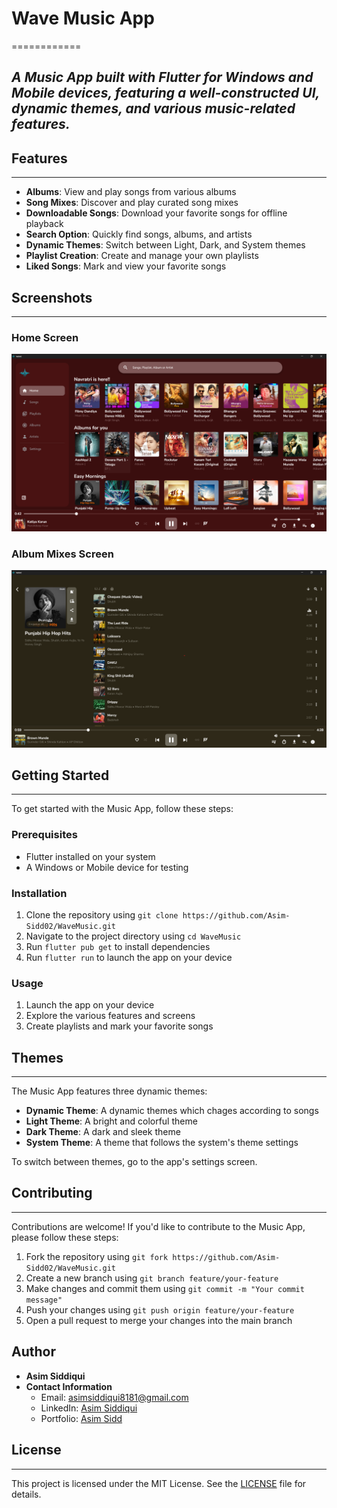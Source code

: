 # Wave Music App
============

## _A Music App built with Flutter for Windows and Mobile devices, featuring a well-constructed UI, dynamic themes, and various music-related features._

## Features
------------

* **Albums**: View and play songs from various albums
* **Song Mixes**: Discover and play curated song mixes
* **Downloadable Songs**: Download your favorite songs for offline playback
* **Search Option**: Quickly find songs, albums, and artists
* **Dynamic Themes**: Switch between Light, Dark, and System themes
* **Playlist Creation**: Create and manage your own playlists
* **Liked Songs**: Mark and view your favorite songs

## Screenshots
-------------

### Home Screen
![Home Screen](ss/home.png)

### Album Mixes Screen
![Album Mixes Screen](ss/album.png)


## Getting Started
-------------------

To get started with the Music App, follow these steps:

### Prerequisites

* Flutter installed on your system
* A Windows or Mobile device for testing

### Installation

1. Clone the repository using `git clone https://github.com/Asim-Sidd02/WaveMusic.git`
2. Navigate to the project directory using `cd WaveMusic`
3. Run `flutter pub get` to install dependencies
4. Run `flutter run` to launch the app on your device

### Usage

1. Launch the app on your device
2. Explore the various features and screens
3. Create playlists and mark your favorite songs

## Themes
---------

The Music App features three dynamic themes:

* **Dynamic Theme**: A dynamic themes which chages according to songs
* **Light Theme**: A bright and colorful theme
* **Dark Theme**: A dark and sleek theme
* **System Theme**: A theme that follows the system's theme settings

To switch between themes, go to the app's settings screen.

## Contributing
--------------

Contributions are welcome! If you'd like to contribute to the Music App, please follow these steps:

1. Fork the repository using `git fork https://github.com/Asim-Sidd02/WaveMusic.git`
2. Create a new branch using `git branch feature/your-feature`
3. Make changes and commit them using `git commit -m "Your commit message"`
4. Push your changes using `git push origin feature/your-feature`
5. Open a pull request to merge your changes into the main branch

## Author

- **Asim Siddiqui**
- **Contact Information**
  - Email: asimsiddiqui8181@gmail.com
  - LinkedIn: [Asim Siddiqui](https://www.linkedin.com/in/asim-siddiqui-a71731229/)
  - Portfolio: [Asim Sidd](https://asimsidd.vercel.app/)

## License
----------


This project is licensed under the MIT License. See the [LICENSE](LICENSE) file for details.

